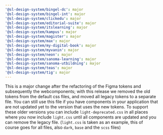 ```yaml
---
'@sl-design-system/bingel-dc': major
'@sl-design-system/bingel-int': major
'@sl-design-system/clickedu': major
'@sl-design-system/editorial-suite': major
'@sl-design-system/itslearning': major
'@sl-design-system/kampus': major
'@sl-design-system/magister': major
'@sl-design-system/max': major
'@sl-design-system/my-digital-book': major
'@sl-design-system/myvanin': major
'@sl-design-system/neon': major
'@sl-design-system/sanoma-learning': major
'@sl-design-system/sanoma-utbildning': major
'@sl-design-system/teas': major
'@sl-design-system/tig': major
---
```


This is a major change after the refactoring of the Figma tokens and subsequently the webcomponents; with this release we removed the old tokens from the default css files, and moved all legacy tokens to a separate file. You can still use this file if you have components in your application that are not updated yet to the version that uses the new tokens.
To support these older versions you can include `light-deprecated.css` in all places where you now include `light.css` until all components are updated and you can remove the legacy file.
(`light.css` is taken as an example, this of course goes for all files, also `dark`, `base` and the `scss` files)
